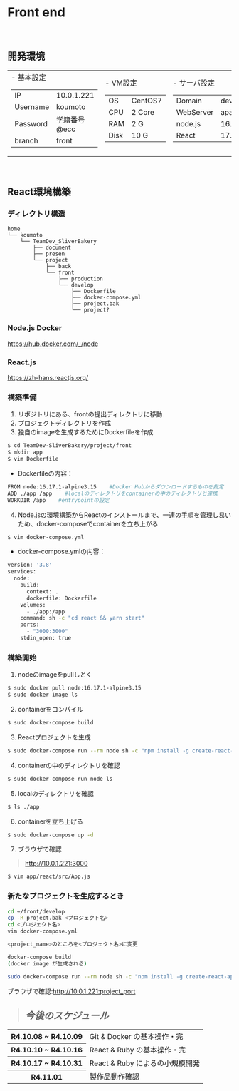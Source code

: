 # Front end

</br>

## 開発環境
<table rules="none" align="center">
	<td>
        <table rules="none" align="center">
- 基本設定
            <tr>
                <td>IP</td>
                <td>10.0.1.221</td>
            </tr>
            <tr>
                <td>Username</td>
                <td>koumoto</td>
            </tr>
            <tr>
                <td>Password</td>
                <td>学籍番号@ecc</td>
            </tr>
            <tr>
                <td>branch</td>
                <td>front</td>
            </tr>    
        </table>
    </td>
	<td>
        <table rules="none" align="center">
- VM設定
            <tr>
                <td>OS</td>
                <td>CentOS7</td>
            </tr>
            <tr>
                <td>CPU</td>
                <td>2 Core</td>
            </tr>
            <tr>
                <td>RAM</td>
                <td>2 G</td>
            </tr>
            <tr>
                <td>Disk</td>
                <td>10 G</td>
            </tr>
        </table>
    </td>
	<td>
        <table rules="none" align="center">
- サーバ設定
            <tr>
                <td>Domain</td>
                <td>devre.rinlink.jp</td>
            </tr>
            <tr>
                <td>WebServer</td>
                <td>apache</td>
            </tr>            
            <tr>
                <td>node.js</td>
                <td>16.17.1</td>
            </tr>
            <tr>
                <td>React</td>
                <td>17.0.2</td>
            </tr>  
        </table>
    </td>
</table>

</br>

## React環境構築
### ディレクトリ構造
```
home
└── koumoto
    └── TeamDev_SliverBakery
        ├── document
        ├── presen
        └── project
            ├── back
            └── front
                ├── production 
                └── develop
                    ├── Dockerfile
                    ├── docker-compose.yml
                    ├── project.bak
                    └── project?
```
### Node.js Docker

https://hub.docker.com/_/node

### React.js

https://zh-hans.reactjs.org/

### 構築準備
1. リポジトリにある、frontの提出ディレクトリに移動
2. プロジェクトディレクトリを作成
3. 独自のimageを生成するためにDockerfileを作成
~~~bash
$ cd TeamDev-SliverBakery/project/front
$ mkdir app
$ vim Dockerfile
~~~
- Dockerfileの内容：
~~~bash
FROM node:16.17.1-alpine3.15    #Docker Hubからダウンロードするものを指定
ADD ./app /app    #localのディレクトリをcontainerの中のディレクトリと連携
WORKDIR /app    #entrypointの設定
~~~
4. Node.jsの環境構築からReactのインストールまで、一連の手順を管理し易いため、docker-composeでcontainerを立ち上がる
~~~bash
$ vim docker-compose.yml
~~~
- docker-compose.ymlの内容：
~~~bash
version: '3.8'
services:
  node:
    build:
      context: .
      dockerfile: Dockerfile
    volumes:
      - ./app:/app
    command: sh -c "cd react && yarn start"
    ports:
      - "3000:3000"
    stdin_open: true
~~~
### 構築開始
1. nodeのimageをpullしとく
~~~bash
$ sudo docker pull node:16.17.1-alpine3.15
$ sudo docker image ls
~~~
2. containerをコンパイル
~~~bash
$ sudo docker-compose build
~~~
3. Reactプロジェクトを生成
~~~bash
$ sudo docker-compose run --rm node sh -c "npm install -g create-react-app && create-react-app project1"
~~~
4. containerの中のディレクトリを確認
~~~bash
$ sudo docker-compose run node ls
~~~
5. localのディレクトリを確認
~~~bash
$ ls ./app
~~~
6. containerを立ち上げる
~~~bash
$ sudo docker-compose up -d
~~~
7. ブラウザで確認
>http://10.0.1.221:3000
~~~bash
$ vim app/react/src/App.js
~~~

### 新たなプロジェクトを生成するとき
~~~bash
cd ~/front/develop
cp -R project.bak <プロジェクト名>
cd <プロジェクト名>
vim docker-compose.yml

<project_name>のところを<プロジェクト名>に変更

docker-compose build
(docker image が生成される)

sudo docker-compose run --rm node sh -c "npm install -g create-react-app && create-react-app <プロジェクト名>"
~~~
ブラウザで確認:http://10.0.1.221:project_port

> ## _今後のスケジュール_
<table rules="none" align="center">
    <tbody>
        <tr>
            <th>R4.10.08 ~ R4.10.09</th>
            <td>Git & Docker の基本操作・完</td>
        </tr>
        <tr>
            <th>R4.10.10 ~ R4.10.16</th>
            <td>React & Ruby の基本操作・完</td>
        </tr>
        <tr>
            <th>R4.10.17 ~ R4.10.31</th>
            <td>React & Ruby によるの小規模開発</td>
        </tr>
        <tr>
            <th>R4.11.01</th>
            <td>製作品動作確認</td>
        </tr>
    </tbody>
</table>